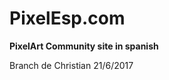 PixelEsp.com
====================

__PixelArt Community site in spanish__

Branch de Christian 21/6/2017

